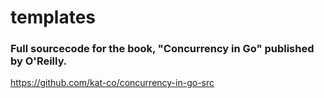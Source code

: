 # templates


### Full sourcecode for the book, "Concurrency in Go" published by O'Reilly.
https://github.com/kat-co/concurrency-in-go-src
